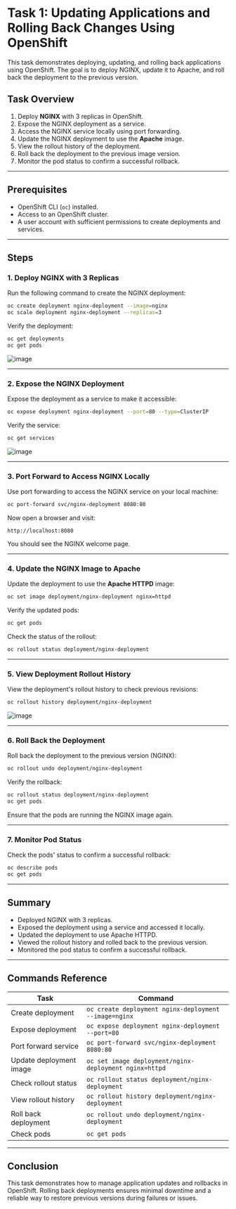 # Task 1: Updating Applications and Rolling Back Changes Using OpenShift

This task demonstrates deploying, updating, and rolling back applications using OpenShift. The goal is to deploy NGINX, update it to Apache, and roll back the deployment to the previous version.

## **Task Overview**

1. Deploy **NGINX** with 3 replicas in OpenShift.
2. Expose the NGINX deployment as a service.
3. Access the NGINX service locally using port forwarding.
4. Update the NGINX deployment to use the **Apache** image.
5. View the rollout history of the deployment.
6. Roll back the deployment to the previous image version.
7. Monitor the pod status to confirm a successful rollback.

---

## **Prerequisites**
- OpenShift CLI (`oc`) installed.
- Access to an OpenShift cluster.
- A user account with sufficient permissions to create deployments and services.

---

## **Steps**

### **1. Deploy NGINX with 3 Replicas**
Run the following command to create the NGINX deployment:

```bash
oc create deployment nginx-deployment --image=nginx 
oc scale deployment nginx-deployment --replicas=3
```

Verify the deployment:
```bash
oc get deployments
oc get pods
```
![image](https://github.com/user-attachments/assets/ff9d2982-86bb-465d-8a83-3e42ca381eb1)

---

### **2. Expose the NGINX Deployment**
Expose the deployment as a service to make it accessible:

```bash
oc expose deployment nginx-deployment --port=80 --type=ClusterIP
```

Verify the service:
```bash
oc get services
```
![image](https://github.com/user-attachments/assets/f6597129-276c-474d-a128-15ec565179e3)

---

### **3. Port Forward to Access NGINX Locally**
Use port forwarding to access the NGINX service on your local machine:

```bash
oc port-forward svc/nginx-deployment 8080:80
```

Now open a browser and visit:
```
http://localhost:8080
```
You should see the NGINX welcome page.

---

### **4. Update the NGINX Image to Apache**
Update the deployment to use the **Apache HTTPD** image:

```bash
oc set image deployment/nginx-deployment nginx=httpd
```

Verify the updated pods:
```bash
oc get pods
```
Check the status of the rollout:
```bash
oc rollout status deployment/nginx-deployment
```

---

### **5. View Deployment Rollout History**
View the deployment's rollout history to check previous revisions:

```bash
oc rollout history deployment/nginx-deployment
```
![image](https://github.com/user-attachments/assets/b230557e-4ce8-4117-856d-3f82cd5d3650)

---

### **6. Roll Back the Deployment**
Roll back the deployment to the previous version (NGINX):

```bash
oc rollout undo deployment/nginx-deployment
```

Verify the rollback:
```bash
oc rollout status deployment/nginx-deployment
oc get pods
```
Ensure that the pods are running the NGINX image again.

---

### **7. Monitor Pod Status**
Check the pods' status to confirm a successful rollback:

```bash
oc describe pods
oc get pods
```

---

## **Summary**
- Deployed NGINX with 3 replicas.
- Exposed the deployment using a service and accessed it locally.
- Updated the deployment to use Apache HTTPD.
- Viewed the rollout history and rolled back to the previous version.
- Monitored the pod status to confirm a successful rollback.

---

## **Commands Reference**
| **Task**                          | **Command**                                                |
|-----------------------------------|-----------------------------------------------------------|
| Create deployment                 | `oc create deployment nginx-deployment --image=nginx`     |
| Expose deployment                 | `oc expose deployment nginx-deployment --port=80`         |
| Port forward service              | `oc port-forward svc/nginx-deployment 8080:80`            |
| Update deployment image           | `oc set image deployment/nginx-deployment nginx=httpd`    |
| Check rollout status              | `oc rollout status deployment/nginx-deployment`           |
| View rollout history              | `oc rollout history deployment/nginx-deployment`          |
| Roll back deployment              | `oc rollout undo deployment/nginx-deployment`             |
| Check pods                        | `oc get pods`                                             |

---

## **Conclusion**
This task demonstrates how to manage application updates and rollbacks in OpenShift. Rolling back deployments ensures minimal downtime and a reliable way to restore previous versions during failures or issues.
